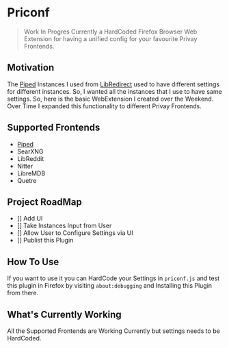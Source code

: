 # Priconf
> Work In Progres
Currently a HardCoded Firefox Browser Web Extension for having a unified
config for your favourite Privay Frontends.

## Motivation
The [Piped](https://github.com/TeamPiped/Piped) Instances I used from
[LibRedirect](https://github.com/libredirect/browser_extension) used to have
different settings for different instances.
So, I wanted all the instances that I use to have
same settings. So, here is the basic WebExtension I created over the Weekend.
Over Time I expanded this functionality to different Privay Frontends.

## Supported Frontends
- [Piped](https://github.com/TeamPiped/Piped)
- SearXNG
- LibReddit
- Nitter
- LibreMDB
- Quetre

## Project RoadMap
- [] Add UI
- [] Take Instances Input from User
- [] Allow User to Configure Settings via UI
- [] Publist this Plugin

## How To Use
If you want to use it you can HardCode your Settings in `priconf.js` and 
test this plugin in Firefox by visiting `about:debugging` and Installing this Plugin 
from there.

## What's Currently Working
All the Supported Frontends are Working Currently but settings needs to be HardCoded.
